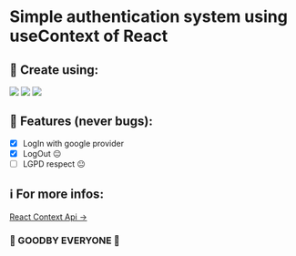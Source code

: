# Simple authentication system using useContext of React
## 👀 Create using:
<img src="https://img.shields.io/badge/React-20232A?style=for-the-badge&logo=react&logoColor=61DAFB">
<img src="https://img.shields.io/badge/Firebase-F29D0C?style=for-the-badge&logo=firebase&logoColor=white">
<img src="https://img.shields.io/badge/CSS3-1572B6?style=for-the-badge&logo=css3&logoColor=white">

## 📕 Features (never bugs):
- [x] LogIn with google provider
- [x] LogOut 😐
- [ ] LGPD respect 😐

## ℹ For more infos:
[React Context Api ->](https://pt-br.reactjs.org/docs/context.html)

### 🤗 GOODBY EVERYONE 💜
